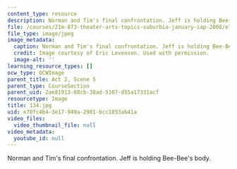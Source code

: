 ```yaml
---
content_type: resource
description: Norman and Tim's final confrontation. Jeff is holding Bee-Bee's body.
file: /courses/21m-873-theater-arts-topics-suburbia-january-iap-2008/e70fc4b43e17949a2901bcc1853ab41a_134.jpg
file_type: image/jpeg
image_metadata:
  caption: Norman and Tim's final confrontation. Jeff is holding Bee-Bee's body.
  credit: Image courtesy of Eric Levenson. Used with permission.
  image-alt: ''
learning_resource_types: []
ocw_type: OCWImage
parent_title: Act 2, Scene 5
parent_type: CourseSection
parent_uid: 2ae81913-88cb-38ad-5107-d55a17331acf
resourcetype: Image
title: 134.jpg
uid: e70fc4b4-3e17-949a-2901-bcc1853ab41a
video_files:
  video_thumbnail_file: null
video_metadata:
  youtube_id: null
---
```

Norman and Tim's final confrontation. Jeff is holding Bee-Bee's body.

